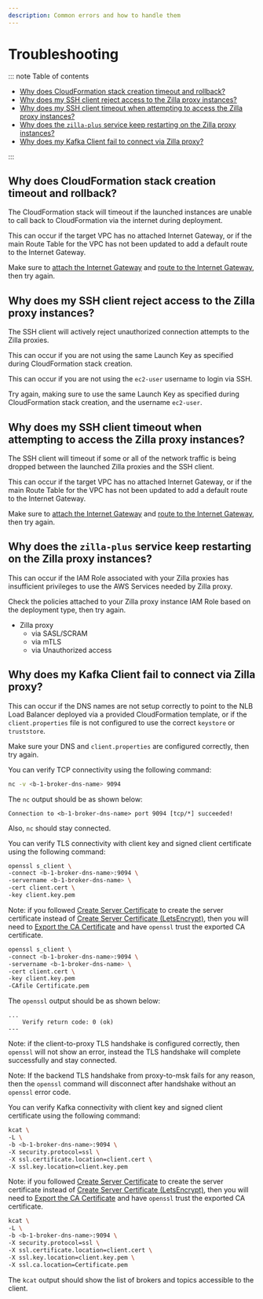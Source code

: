 ```yaml
---
description: Common errors and how to handle them
---
```


# Troubleshooting

::: note Table of contents

- [Why does CloudFormation stack creation timeout and rollback?](#why-does-cloudformation-stack-creation-timeout-and-rollback)
- [Why does my SSH client reject access to the Zilla proxy instances?](#why-does-my-ssh-client-reject-access-to-the-zilla-proxy-instances)
- [Why does my SSH client timeout when attempting to access the Zilla proxy instances?](#why-does-my-ssh-client-timeout-when-attempting-to-access-the-zilla-proxy-instances)
- [Why does the `zilla-plus` service keep restarting on the Zilla proxy instances?](#why-does-the-zilla-plus-service-keep-restarting-on-the-zilla-proxy-instances)
- [Why does my Kafka Client fail to connect via Zilla proxy?](#why-does-my-kafka-client-fail-to-connect-via-zilla-proxy)

:::

## Why does CloudFormation stack creation timeout and rollback?

The CloudFormation stack will timeout if the launched instances are unable to call back to CloudFormation via the internet during deployment.

This can occur if the target VPC has no attached Internet Gateway, or if the main Route Table for the VPC has not been updated to add a default route to the Internet Gateway.

Make sure to [attach the Internet Gateway](./create-vpc.md#step-1-attach-the-internet-gateway) and [route to the Internet Gateway](./create-vpc.md#step-2-route-to-the-internet-gateway), then try again.

## Why does my SSH client reject access to the Zilla proxy instances?

The SSH client will actively reject unauthorized connection attempts to the Zilla proxies.

This can occur if you are not using the same Launch Key as specified during CloudFormation stack creation.

This can occur if you are not using the `ec2-user` username to login via SSH.

Try again, making sure to use the same Launch Key as specified during CloudFormation stack creation, and the username `ec2-user`.

## Why does my SSH client timeout when attempting to access the Zilla proxy instances?

The SSH client will timeout if some or all of the network traffic is being dropped between the launched Zilla proxies and the SSH client.

This can occur if the target VPC has no attached Internet Gateway, or if the main Route Table for the VPC has not been updated to add a default route to the Internet Gateway.

Make sure to [attach the Internet Gateway](./create-vpc.md#step-1-attach-the-internet-gateway) and [route to the Internet Gateway](./create-vpc.md#step-2-route-to-the-internet-gateway), then try again.

## Why does the `zilla-plus` service keep restarting on the Zilla proxy instances?

This can occur if the IAM Role associated with your Zilla proxies has insufficient privileges to use the AWS Services needed by Zilla proxy.

Check the policies attached to your Zilla proxy instance IAM Role based on the deployment type, then try again.

- Zilla proxy
  - via SASL/SCRAM
  - via mTLS
  - via Unauthorized access

## Why does my Kafka Client fail to connect via Zilla proxy?

This can occur if the DNS names are not setup correctly to point to the NLB Load Balancer deployed via a provided CloudFormation template, or if the `client.properties` file is not configured to use the correct `keystore` or `truststore`.

Make sure your DNS and `client.properties` are configured correctly, then try again.

You can verify TCP connectivity using the following command:

```bash
nc -v <b-1-broker-dns-name> 9094
```

The `nc` output should be as shown below:

```output:no-line-numbers
Connection to <b-1-broker-dns-name> port 9094 [tcp/*] succeeded!
```

Also, `nc` should stay connected.

You can verify TLS connectivity with client key and signed client certificate using the following command:

```bash
openssl s_client \
-connect <b-1-broker-dns-name>:9094 \
-servername <b-1-broker-dns-name> \
-cert client.cert \
-key client.key.pem
```

Note: if you followed [Create Server Certificate](./create-server-certificate-acm.md#create-server-certificate) to create the server certificate instead of [Create Server Certificate (LetsEncrypt)](./create-server-certificate-letsencrypt.md#create-server-certificate-letsencrypt), then you will need to [Export the CA Certificate](./create-certificate-authority-acm.md#step-2-export-the-certificate) and have `openssl` trust the exported CA certificate.

```bash
openssl s_client \
-connect <b-1-broker-dns-name>:9094 \
-servername <b-1-broker-dns-name> \
-cert client.cert \
-key client.key.pem
-CAfile Certificate.pem
```

The `openssl` output should be as shown below:

```output:no-line-numbers
...
    Verify return code: 0 (ok)
---
```

Note: if the client-to-proxy TLS handshake is configured correctly, then `openssl` will not show an error, instead the TLS handshake will complete successfully and stay connected.

Note: If the backend TLS handshake from proxy-to-msk fails for any reason, then the `openssl` command will disconnect after handshake without an `openssl` error code.

You can verify Kafka connectivity with client key and signed client certificate using the following command:

```bash
kcat \
-L \
-b <b-1-broker-dns-name>:9094 \
-X security.protocol=ssl \
-X ssl.certificate.location=client.cert \
-X ssl.key.location=client.key.pem
```

Note: if you followed [Create Server Certificate](./create-server-certificate-acm.md#create-server-certificate) to create the server certificate instead of [Create Server Certificate (LetsEncrypt)](./create-server-certificate-letsencrypt.md#create-server-certificate-letsencrypt), then you will need to [Export the CA Certificate](./create-certificate-authority-acm.md#step-2-export-the-certificate) and have `openssl` trust the exported CA certificate.

```bash
kcat \
-L \
-b <b-1-broker-dns-name>:9094 \
-X security.protocol=ssl \
-X ssl.certificate.location=client.cert \
-X ssl.key.location=client.key.pem \
-X ssl.ca.location=Certificate.pem
```

The `kcat` output should show the list of brokers and topics accessible to the client.
